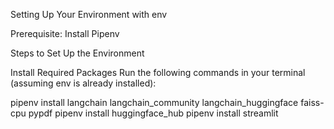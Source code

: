 Setting Up Your Environment with env


Prerequisite: Install Pipenv

Steps to Set Up the Environment

Install Required Packages
Run the following commands in your terminal (assuming env is already installed):

pipenv install langchain langchain_community langchain_huggingface faiss-cpu pypdf
pipenv install huggingface_hub
pipenv install streamlit
